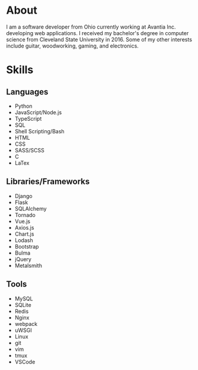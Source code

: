 # About
I am a software developer from Ohio currently working at Avantia Inc. developing web applications.
I received my bachelor's degree in computer science from Cleveland State University in 2016.
Some of my other interests include guitar, woodworking, gaming, and electronics.

# Skills
## Languages
 - Python
 - JavaScript/Node.js
 - TypeScript
 - SQL
 - Shell Scripting/Bash
 - HTML
 - CSS
 - SASS/SCSS
 - C
 - LaTex
 
## Libraries/Frameworks
 - Django
 - Flask
 - SQLAlchemy
 - Tornado
 - Vue.js
 - Axios.js
 - Chart.js
 - Lodash
 - Bootstrap
 - Bulma
 - jQuery
 - Metalsmith
 
 ## Tools
  - MySQL
  - SQLite
  - Redis
  - Nginx
  - webpack
  - uWSGI
  - Linux
  - git
  - vim
  - tmux
  - VSCode 
